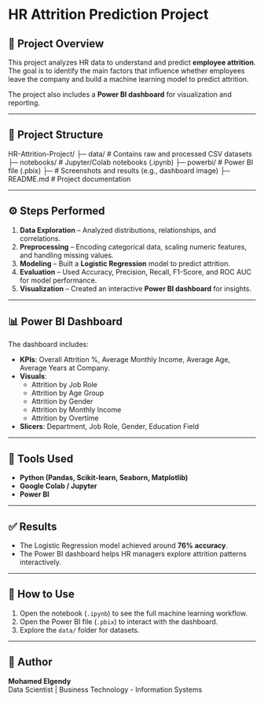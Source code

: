 # HR Attrition Prediction Project

## 📌 Project Overview
This project analyzes HR data to understand and predict **employee attrition**.  
The goal is to identify the main factors that influence whether employees leave the company and build a machine learning model to predict attrition.  

The project also includes a **Power BI dashboard** for visualization and reporting.  

---

## 📂 Project Structure
HR-Attrition-Project/
├─ data/ # Contains raw and processed CSV datasets
├─ notebooks/ # Jupyter/Colab notebooks (.ipynb)
├─ powerbi/ # Power BI file (.pbix)
├─ # Screenshots and results (e.g., dashboard image)
├─ README.md # Project documentation

---

## ⚙️ Steps Performed
1. **Data Exploration** – Analyzed distributions, relationships, and correlations.  
2. **Preprocessing** – Encoding categorical data, scaling numeric features, and handling missing values.  
3. **Modeling** – Built a **Logistic Regression** model to predict attrition.  
4. **Evaluation** – Used Accuracy, Precision, Recall, F1-Score, and ROC AUC for model performance.  
5. **Visualization** – Created an interactive **Power BI dashboard** for insights.  

---

## 📊 Power BI Dashboard
The dashboard includes:  
- **KPIs**: Overall Attrition %, Average Monthly Income, Average Age, Average Years at Company.  
- **Visuals**:  
  - Attrition by Job Role  
  - Attrition by Age Group  
  - Attrition by Gender  
  - Attrition by Monthly Income  
  - Attrition by Overtime  
- **Slicers**: Department, Job Role, Gender, Education Field  



---

## 🚀 Tools Used
- **Python (Pandas, Scikit-learn, Seaborn, Matplotlib)**  
- **Google Colab / Jupyter**  
- **Power BI**  

---

## ✅ Results
- The Logistic Regression model achieved around **76% accuracy**.  
- The Power BI dashboard helps HR managers explore attrition patterns interactively.  

---

## 📌 How to Use
1. Open the notebook (`.ipynb`) to see the full machine learning workflow.  
2. Open the Power BI file (`.pbix`) to interact with the dashboard.  
3. Explore the `data/` folder for datasets.  

---

## 👤 Author
**Mohamed Elgendy**  
Data Scientist | Business Technology - Information Systems  
